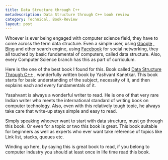 ```yaml
---
title: Data Structure through C++
metadescription: Data Structure through C++ book review 
category: Technical, Book-Review
layout: post
---
```

Whoever is ever being engaged with computer science field, they have to come across the term data structure. Even a simple user, using [Google][1] , [Bing][2] and other search engine, using [Facebook][3] for social networking, they all touched by basic fundamental of computers, called data structure. Also, every Computer Science branch has this as part of curriculum.

Here is the one of the best book I found for this. Book called [Data Structure Through C++][5] , wonderfully written book by Yashvant Kanetkar. This book starts for basic understanding of the subject, necessity of it, and then explains each and every fundamentals of it.
<!--excerpt-->
Yasahvant is always a wonderful writer to read. He is one of that very rare Indian writer who meets the international standard of writing book on computer technology. Also, even with this relatively tough topic, he always take care that write-up stays simple and easy to read.

Simply speaking whoever want to start with data structure, must go through this book. Or even for a topic or two this book is great. This book suitable for beginners as well as experts who ever want take reference of topics like Link list, stacks, queues etc.

Winding up here, by saying this is great book to read, if you belong to computer industry you should at least once in life time read this book.

 [1]: http://google.com/
 [2]: http://bing.com/
 [3]: http://facebook.com/
 [5]: http://www.bpbonline.com/bookdetail.aspx?id=204